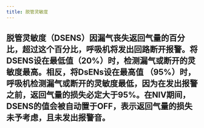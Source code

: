 ```yaml
---
title: 脱管灵敏度
---
```


## 脱管灵敏度（DSENS）因漏气丧失返回气量的百分比，超过这个百分比，呼吸机将发出回路断开报警。将DSENS设在最低值（20%）时，检测漏气或断开的灵敏度最高。相反，将DsENs设在最高值 （95%）时，呼吸机检测漏气或断开的灵敏度最低，因为在发出报警之前，返回气量的损失必定大于95%。在NIV期间，DSENS的值会被自动置于OFF，表示返回气量的损失未予考虑，且未发出报警音。
